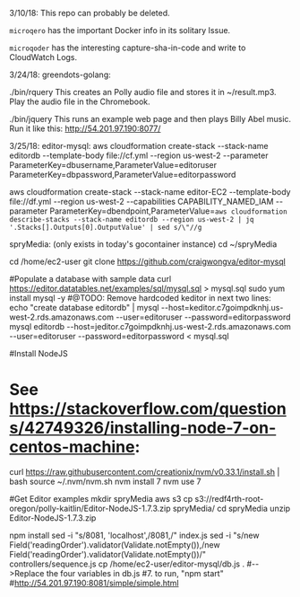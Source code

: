 3/10/18: This repo can probably be deleted. 

`microqero` has the important Docker info in its solitary Issue.

`microqoder` has the interesting capture-sha-in-code and write to CloudWatch Logs.

3/24/18:
greendots-golang:

  ./bin/rquery <judy access token>
    This creates an Polly audio file and stores it in ~/result.mp3.
    Play the audio file in the Chromebook.

  ./bin/jquery
    This runs an example web page and then plays Billy Abel music.
    Run it like this: http://54.201.97.190:8077/

3/25/18:
editor-mysql:
  aws cloudformation create-stack --stack-name editordb --template-body file://cf.yml --region us-west-2 --parameter ParameterKey=dbusername,ParameterValue=editoruser ParameterKey=dbpassword,ParameterValue=editorpassword

  aws cloudformation create-stack --stack-name editor-EC2 --template-body file://df.yml --region us-west-2 --capabilities CAPABILITY_NAMED_IAM --parameter ParameterKey=dbendpoint,ParameterValue=`aws cloudformation describe-stacks --stack-name editordb --region us-west-2 | jq '.Stacks[].Outputs[0].OutputValue' | sed s/\"//g`

spryMedia:
  (only exists in today's gocontainer instance)
  cd ~/spryMedia
  
cd /home/ec2-user
git clone https://github.com/craigwongva/editor-mysql

#Populate a database with sample data
curl https://editor.datatables.net/examples/sql/mysql.sql > mysql.sql
sudo yum install mysql -y
#@TODO: Remove hardcoded keditor in next two lines:
echo "create database editordb" | mysql --host=keditor.c7goimpdknhj.us-west-2.rds.amazonaws.com --user=editoruser --password=editorpassword
mysql editordb --host=jeditor.c7goimpdknhj.us-west-2.rds.amazonaws.com --user=editoruser --password=editorpassword < mysql.sql 

#Install NodeJS
# See https://stackoverflow.com/questions/42749326/installing-node-7-on-centos-machine:
curl https://raw.githubusercontent.com/creationix/nvm/v0.33.1/install.sh | bash
source ~/.nvm/nvm.sh
nvm install 7
nvm use 7

#Get Editor examples
mkdir spryMedia
aws s3 cp s3://redf4rth-root-oregon/polly-kaitlin/Editor-NodeJS-1.7.3.zip spryMedia/
cd spryMedia
unzip Editor-NodeJS-1.7.3.zip

npm install
sed -i "s/8081, 'localhost',/8081,/" index.js
sed -i "s/new Field('readingOrder').validator(Validate.notEmpty()),/new Field('readingOrder').validator(Validate.notEmpty())/" controllers/sequence.js
cp /home/ec2-user/editor-mysql/db.js .
#-->Replace the four variables in db.js
#7. to run, "npm start"
#http://54.201.97.190:8081/simple/simple.html 


